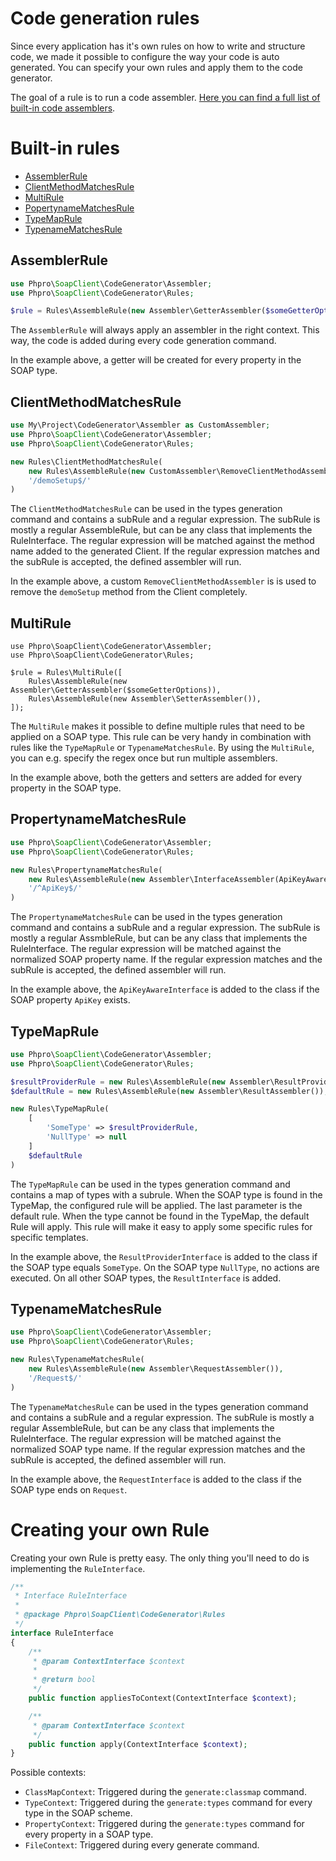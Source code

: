 # Code generation rules

Since every application has it's own rules on how to write and structure code,
we made it possible to configure the way your code is auto generated.
You can specify your own rules and apply them to the code generator.

The goal of a rule is to run a code assembler.
[Here you can find a full list of built-in code assemblers](assemblers.md#built-in-assemblers).

 
# Built-in rules

- [AssemblerRule](#assemblerrule)
- [ClientMethodMatchesRule](#clientmethodmatchesrule)
- [MultiRule](#multirule)
- [PopertynameMatchesRule](#propertynamematchesrule)
- [TypeMapRule](#TypeMapRule)
- [TypenameMatchesRule](#typenamematchesrule)

## AssemblerRule

```php
use Phpro\SoapClient\CodeGenerator\Assembler;
use Phpro\SoapClient\CodeGenerator\Rules;

$rule = Rules\AssembleRule(new Assembler\GetterAssembler($someGetterOptions))
```

The `AssemblerRule` will always apply an assembler in the right context. 
This way, the code is added during every code generation command.

In the example above, a getter will be created for every property in the SOAP type.

## ClientMethodMatchesRule

```php
use My\Project\CodeGenerator\Assembler as CustomAssembler;
use Phpro\SoapClient\CodeGenerator\Assembler;
use Phpro\SoapClient\CodeGenerator\Rules;

new Rules\ClientMethodMatchesRule(
    new Rules\AssembleRule(new CustomAssembler\RemoveClientMethodAssembler()),
    '/demoSetup$/'
)
```

The `ClientMethodMatchesRule` can be used in the types generation command and contains a subRule and a regular expression.
The subRule is mostly a regular AssembleRule, but can be any class that implements the RuleInterface.
The regular expression will be matched against the method name added to the generated Client. 
If the regular expression matches and the subRule is accepted, the defined assembler will run.
 
In the example above, a custom `RemoveClientMethodAssembler` is is used to remove the `demoSetup` method from the Client completely.

## MultiRule

```
use Phpro\SoapClient\CodeGenerator\Assembler;
use Phpro\SoapClient\CodeGenerator\Rules;

$rule = Rules\MultiRule([
    Rules\AssembleRule(new Assembler\GetterAssembler($someGetterOptions)),
    Rules\AssembleRule(new Assembler\SetterAssembler()),
]);
```

The `MultiRule` makes it possible to define multiple rules that need to be applied on a SOAP type.
This rule can be very handy in combination with rules like the `TypeMapRule` or `TypenameMatchesRule`.
By using the `MultiRule`, you can e.g. specify the regex once but run multiple assemblers.

In the example above, both the getters and setters are added for every property in the SOAP type.


## PropertynameMatchesRule

```php
use Phpro\SoapClient\CodeGenerator\Assembler;
use Phpro\SoapClient\CodeGenerator\Rules;

new Rules\PropertynameMatchesRule(
    new Rules\AssembleRule(new Assembler\InterfaceAssembler(ApiKeyAwareInterface::class)),
    '/^ApiKey$/'
)
```

The `PropertynameMatchesRule` can be used in the types generation command and contains a subRule and a regular expression.
The subRule is mostly a regular AssmbleRule, but can be any class that implements the RuleInterface.
The regular expression will be matched against the normalized SOAP property name. 
If the regular expression matches and the subRule is accepted, the defined assembler will run.
 
In the example above, the `ApiKeyAwareInterface` is added to the class if the SOAP property `ApiKey` exists.


## TypeMapRule

```php
use Phpro\SoapClient\CodeGenerator\Assembler;
use Phpro\SoapClient\CodeGenerator\Rules;

$resultProviderRule = new Rules\AssembleRule(new Assembler\ResultProviderAssembler());
$defaultRule = new Rules\AssembleRule(new Assembler\ResultAssembler());

new Rules\TypeMapRule(
    [
        'SomeType' => $resultProviderRule,
        'NullType' => null
    ]
    $defaultRule
)
```

The `TypeMapRule` can be used in the types generation command and contains a map of types with a subrule.
When the SOAP type is found in the TypeMap, the configured rule will be applied.
The last parameter is the default rule. When the type cannot be found in the TypeMap, the default Rule will apply.
This rule will make it easy to apply some specific rules for specific templates.
 
In the example above, the `ResultProviderInterface` is added to the class if the SOAP type equals `SomeType`.
On the SOAP type `NullType`, no actions are executed.
On all other SOAP types, the `ResultInterface` is added.


## TypenameMatchesRule

```php
use Phpro\SoapClient\CodeGenerator\Assembler;
use Phpro\SoapClient\CodeGenerator\Rules;

new Rules\TypenameMatchesRule(
    new Rules\AssembleRule(new Assembler\RequestAssembler()),
    '/Request$/'
)
```

The `TypenameMatchesRule` can be used in the types generation command and contains a subRule and a regular expression.
The subRule is mostly a regular AssembleRule, but can be any class that implements the RuleInterface.
The regular expression will be matched against the normalized SOAP type name. 
If the regular expression matches and the subRule is accepted, the defined assembler will run.
 
In the example above, the `RequestInterface` is added to the class if the SOAP type ends on `Request`.


# Creating your own Rule

Creating your own Rule is pretty easy. 
The only thing you'll need to do is implementing the `RuleInterface`.

```php
/**
 * Interface RuleInterface
 *
 * @package Phpro\SoapClient\CodeGenerator\Rules
 */
interface RuleInterface
{
    /**
     * @param ContextInterface $context
     *
     * @return bool
     */
    public function appliesToContext(ContextInterface $context);

    /**
     * @param ContextInterface $context
     */
    public function apply(ContextInterface $context);
}
```

Possible contexts:

- `ClassMapContext`: Triggered during the `generate:classmap` command.
- `TypeContext`: Triggered during the `generate:types` command for every type in the SOAP scheme.
- `PropertyContext`: Triggered during the `generate:types` command for every property in a SOAP type.
- `FileContext`: Triggered during every generate command.
